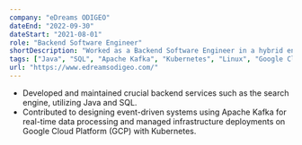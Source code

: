 ```yaml
---
company: "eDreams ODIGEO"
dateEnd: "2022-09-30"
dateStart: "2021-08-01"
role: "Backend Software Engineer"
shortDescription: "Worked as a Backend Software Engineer in a hybrid environment, focusing on Java development with Apache Kafka and cloud technologies."
tags: ["Java", "SQL", "Apache Kafka", "Kubernetes", "Linux", "Google Cloud Platform (GCP)"]
url: "https://www.edreamsodigeo.com/"
---
```


- Developed and maintained crucial backend services such as the search engine, utilizing Java and SQL.
- Contributed to designing event-driven systems using Apache Kafka for real-time data processing and managed infrastructure deployments on Google Cloud Platform (GCP) with Kubernetes.